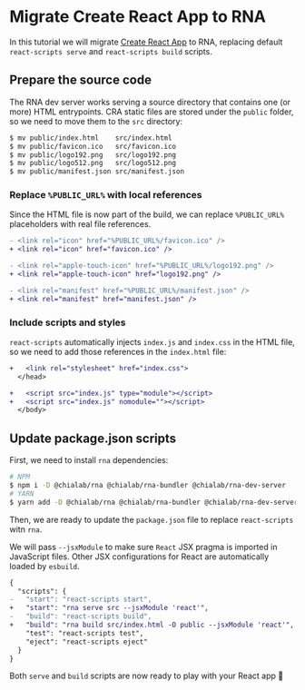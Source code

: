 # Migrate Create React App to RNA

In this tutorial we will migrate [Create React App](https://facebook.github.io/create-react-app/) to RNA, replacing default `react-scripts serve` and `react-scripts build` scripts.

## Prepare the source code

The RNA dev server works serving a source directory that contains one (or more) HTML entrypoints. CRA static files are stored under the `public` folder, so we need to move them to the `src` directory:

```sh
$ mv public/index.html    src/index.html
$ mv public/favicon.ico   src/favicon.ico
$ mv public/logo192.png   src/logo192.png
$ mv public/logo512.png   src/logo512.png
$ mv public/manifest.json src/manifest.json
```

### Replace `%PUBLIC_URL%` with local references

Since the HTML file is now part of the build, we can replace `%PUBLIC_URL%` placeholders with real file references.

```diff
- <link rel="icon" href="%PUBLIC_URL%/favicon.ico" />
+ <link rel="icon" href="favicon.ico" />
```

```diff
- <link rel="apple-touch-icon" href="%PUBLIC_URL%/logo192.png" />
+ <link rel="apple-touch-icon" href="logo192.png" />
```

```diff
- <link rel="manifest" href="%PUBLIC_URL%/manifest.json" />
+ <link rel="manifest" href="manifest.json" />
```

### Include scripts and styles

`react-scripts` automatically injects `index.js` and `index.css` in the HTML file, so we need to add those references in the `index.html` file:

```diff
+   <link rel="stylesheet" href="index.css">
  </head>
```

```diff
+   <script src="index.js" type="module"></script>
+   <script src="index.js" nomodule=""></script>
  </body>
```

## Update package.json scripts

First, we need to install `rna` dependencies:

```sh
# NPM
$ npm i -D @chialab/rna @chialab/rna-bundler @chialab/rna-dev-server
# YARN
$ yarn add -D @chialab/rna @chialab/rna-bundler @chialab/rna-dev-server
```

Then, we are ready to update the `package.json` file to replace `react-scripts` witn `rna`.

We will pass `--jsxModule` to make sure `React` JSX pragma is imported in JavaScript files. Other JSX configurations for React are automatically loaded by `esbuild`.

```diff
{
  "scripts": {
-   "start": "react-scripts start",
+   "start": "rna serve src --jsxModule 'react'",
-   "build": "react-scripts build",
+   "build": "rna build src/index.html -O public --jsxModule 'react'",
    "test": "react-scripts test",
    "eject": "react-scripts eject"
  }
}
```

Both `serve` and `build` scripts are now ready to play with your React app 🎉
